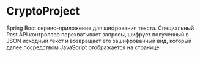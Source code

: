 # CryptoProject
 Spring Boot сервис-приложение для шифрования текста. Специальный Rest API контроллер перехватывает запросы, шифрует полученный в JSON исходный текст и возвращает его зашифрованный вид, который далее посредством JavaScript отображается на странице
